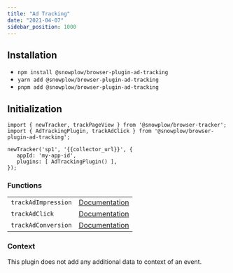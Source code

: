 ```yaml
---
title: "Ad Tracking"
date: "2021-04-07"
sidebar_position: 1000
---
```


## Installation

- `npm install @snowplow/browser-plugin-ad-tracking`
- `yarn add @snowplow/browser-plugin-ad-tracking`
- `pnpm add @snowplow/browser-plugin-ad-tracking`

## Initialization

```
import { newTracker, trackPageView } from '@snowplow/browser-tracker';
import { AdTrackingPlugin, trackAdClick } from '@snowplow/browser-plugin-ad-tracking';

newTracker('sp1', '{{collector_url}}', { 
   appId: 'my-app-id', 
   plugins: [ AdTrackingPlugin() ],
});
```

### Functions

<table class="has-fixed-layout"><tbody><tr><td><code>trackAdImpression</code></td><td><a href="/docs/migrated/collecting-data/collecting-from-own-applications/javascript-trackers/browser-tracker/browser-tracker-v3-reference/tracking-events/#trackAdImpression">Documentation</a></td></tr><tr><td><code>trackAdClick</code></td><td><a href="/docs/migrated/collecting-data/collecting-from-own-applications/javascript-trackers/browser-tracker/browser-tracker-v3-reference/tracking-events/#trackAdClick">Documentation</a></td></tr><tr><td><code>trackAdConversion</code></td><td><a href="/docs/migrated/collecting-data/collecting-from-own-applications/javascript-trackers/browser-tracker/browser-tracker-v3-reference/tracking-events/#trackAdConversion">Documentation</a></td></tr></tbody></table>

### Context

This plugin does not add any additional data to context of an event.
